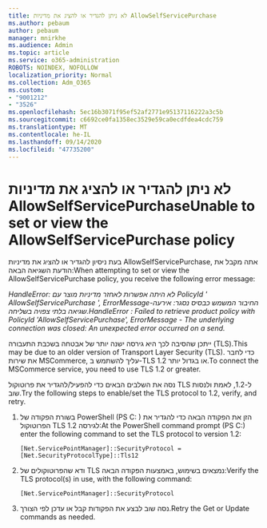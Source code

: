 ```yaml
---
title: לא ניתן להגדיר או להציג את מדיניות AllowSelfServicePurchase
ms.author: pebaum
author: pebaum
manager: mnirkhe
ms.audience: Admin
ms.topic: article
ms.service: o365-administration
ROBOTS: NOINDEX, NOFOLLOW
localization_priority: Normal
ms.collection: Adm_O365
ms.custom:
- "9001212"
- "3526"
ms.openlocfilehash: 5ec16b3071f95ef52af2771e95137116222a3c5b
ms.sourcegitcommit: c6692ce0fa1358ec3529e59ca0ecdfdea4cdc759
ms.translationtype: MT
ms.contentlocale: he-IL
ms.lasthandoff: 09/14/2020
ms.locfileid: "47735200"
---
```

# <a name="unable-to-set-or-view-the-allowselfservicepurchase-policy"></a><span data-ttu-id="75cdc-102">לא ניתן להגדיר או להציג את מדיניות AllowSelfServicePurchase</span><span class="sxs-lookup"><span data-stu-id="75cdc-102">Unable to set or view the AllowSelfServicePurchase policy</span></span>

<span data-ttu-id="75cdc-103">בעת ניסיון להגדיר או להציג את מדיניות AllowSelfServicePurchase, אתה מקבל את הודעת השגיאה הבאה:</span><span class="sxs-lookup"><span data-stu-id="75cdc-103">When attempting to set or view the AllowSelfServicePurchase policy, you receive the following error message:</span></span>

<span data-ttu-id="75cdc-104">*HandleError: לא היתה אפשרות לאחזר מדיניות מוצר עם PolicyId ' AllowSelfServicePurchase ', ErrorMessage-החיבור המשמש כבסיס נסגר: אירעה שגיאה בלתי צפויה בשליחה.*</span><span class="sxs-lookup"><span data-stu-id="75cdc-104">*HandleError : Failed to retrieve product policy with PolicyId 'AllowSelfServicePurchase', ErrorMessage - The underlying connection was closed: An unexpected error occurred on a send.*</span></span>

<span data-ttu-id="75cdc-105">ייתכן שהסיבה לכך היא גירסה ישנה יותר של אבטחה בשכבת התעבורה (TLS).</span><span class="sxs-lookup"><span data-stu-id="75cdc-105">This may be due to an older version of Transport Layer Security (TLS).</span></span> <span data-ttu-id="75cdc-106">כדי לחבר את שירות MSCommerce, עליך להשתמש ב-TLS 1.2 או בגדול יותר.</span><span class="sxs-lookup"><span data-stu-id="75cdc-106">To connect the MSCommerce service, you need to use TLS 1.2 or greater.</span></span>  

<span data-ttu-id="75cdc-107">נסה את השלבים הבאים כדי להפעיל/להגדיר את פרוטוקול TLS ל-1.2, לאמת ולנסות שוב.</span><span class="sxs-lookup"><span data-stu-id="75cdc-107">Try the following steps to enable/set the TLS protocol to 1.2, verify, and retry.</span></span>
 1. <span data-ttu-id="75cdc-108">בשורת הפקודה של PowerShell (PS C: \) הזן את הפקודה הבאה כדי להגדיר את הפרוטוקול TLS לגירסה 1.2:</span><span class="sxs-lookup"><span data-stu-id="75cdc-108">At the PowerShell command prompt (PS C:\) enter the following command to set the TLS protocol to version 1.2:</span></span>

    `[Net.ServicePointManager]::SecurityProtocol = [Net.SecurityProtocolType]::Tls12`

2. <span data-ttu-id="75cdc-109">ודא שהפרוטוקולים של TLS נמצאים בשימוש, באמצעות הפקודה הבאה:</span><span class="sxs-lookup"><span data-stu-id="75cdc-109">Verify the TLS protocol(s) in use, with the following command:</span></span>

    `[Net.ServicePointManager]::SecurityProtocol` 

3. <span data-ttu-id="75cdc-110">נסה שוב לבצע את הפקודות קבל או עדכן לפי הצורך.</span><span class="sxs-lookup"><span data-stu-id="75cdc-110">Retry the Get or Update commands as needed.</span></span>

